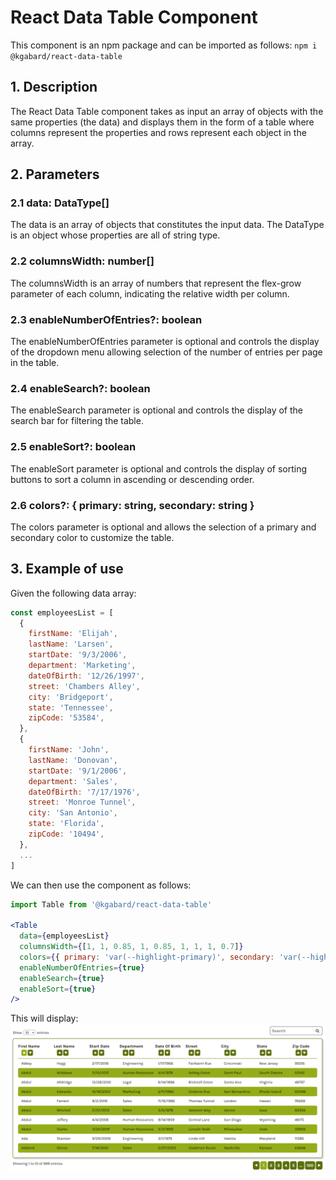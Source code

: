 # React Data Table Component
This component is an npm package and can be imported as follows: `npm i @kgabard/react-data-table`

## 1. Description

The React Data Table component takes as input an array of objects with the same properties (the data) and displays them in the form of a table where columns represent the properties and rows represent each object in the array.

## 2. Parameters

### 2.1 data: DataType[]

The data is an array of objects that constitutes the input data. The DataType is an object whose properties are all of string type.

### 2.2 columnsWidth: number[]

The columnsWidth is an array of numbers that represent the flex-grow parameter of each column, indicating the relative width per column.

### 2.3 enableNumberOfEntries?: boolean

The enableNumberOfEntries parameter is optional and controls the display of the dropdown menu allowing selection of the number of entries per page in the table.

### 2.4 enableSearch?: boolean

The enableSearch parameter is optional and controls the display of the search bar for filtering the table.

### 2.5 enableSort?: boolean

The enableSort parameter is optional and controls the display of sorting buttons to sort a column in ascending or descending order.

### 2.6 colors?: { primary: string, secondary: string }

The colors parameter is optional and allows the selection of a primary and secondary color to customize the table.

## 3. Example of use

Given the following data array:

```js
const employeesList = [
  {
    firstName: 'Elijah',
    lastName: 'Larsen',
    startDate: '9/3/2006',
    department: 'Marketing',
    dateOfBirth: '12/26/1997',
    street: 'Chambers Alley',
    city: 'Bridgeport',
    state: 'Tennessee',
    zipCode: '53584',
  },
  {
    firstName: 'John',
    lastName: 'Donovan',
    startDate: '9/1/2006',
    department: 'Sales',
    dateOfBirth: '7/17/1976',
    street: 'Monroe Tunnel',
    city: 'San Antonio',
    state: 'Florida',
    zipCode: '10494',
  },
  ...
]
```

We can then use the component as follows:

```jsx
import Table from '@kgabard/react-data-table'

<Table
  data={employeesList}
  columnsWidth={[1, 1, 0.85, 1, 0.85, 1, 1, 1, 0.7]}
  colors={{ primary: 'var(--highlight-primary)', secondary: 'var(--highlight-secondary)' }}
  enableNumberOfEntries={true}
  enableSearch={true}
  enableSort={true}
/>
```

This will display:
<img src="tableExample.png" alt="Table">